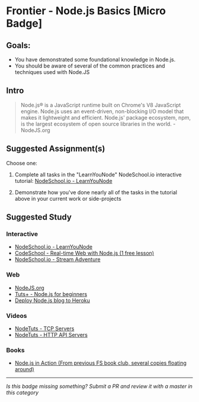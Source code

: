 Frontier - Node.js Basics [Micro Badge]
==============================================


Goals:
------

- You have demonstrated some foundational knowledge in Node.js.
- You should be aware of several of the common practices and techniques used with Node.JS

Intro
-----

> Node.js® is a JavaScript runtime built on Chrome's V8 JavaScript engine. Node.js uses an event-driven, non-blocking I/O model that makes it lightweight and efficient. Node.js' package ecosystem, npm, is the largest ecosystem of open source libraries in the world. - NodeJS.org


Suggested Assignment(s)
-----------------------

Choose one:

1) Complete all tasks in the "LearnYouNode" NodeSchool.io interactive tutorial: [NodeSchool.io - LearnYouNode](https://github.com/workshopper/learnyounode)

2) Demonstrate how you've done nearly all of the tasks in the tutorial above in your current work or side-projects


Suggested Study
---------------

### Interactive

- [NodeSchool.io - LearnYouNode](https://github.com/workshopper/learnyounode)
- [CodeSchool - Real-time Web with Node.js (1 free lesson)](https://www.codeschool.com/courses/real-time-web-with-node-js)
- [NodeSchool.io - Stream Adventure](https://github.com/substack/stream-adventure)

### Web

- [NodeJS.org](https://nodejs.org/en/)
- [Tuts+ - Node.js for beginners](http://code.tutsplus.com/tutorials/nodejs-for-beginners--net-26314)
- [Deploy Node.js blog to Heroku](http://howtonode.org/deploy-blog-to-heroku)

### Videos

- [NodeTuts - TCP Servers](http://nodetuts.com/series/tcp-servers.html)
- [NodeTuts - HTTP API Servers](http://nodetuts.com/series/http-api-servers.html)

### Books

- [Node.js in Action (From previous FS book club, several copies floating around)](http://www.amazon.com/Node-js-Action-Mike-Cantelon/dp/1617290572)


-----

*Is this badge missing something? Submit a PR and review it with a master in this category*
